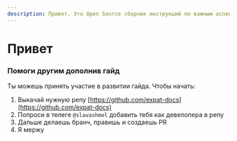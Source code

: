 ```yaml
---
description: Привет. Это Open Source сборник инструкций по важным аспектам для релокации
---
```


# Привет

### Помоги другим дополнив гайд

Ты можешь принять участие в развитии гайда. Чтобы начать:

1. Выкачай нужную репу [https://github.com/expat-docs](https://github.com/expat-docs)
2. Попроси в телеге `@slavashmel` добавить тебя как девелопера в репу
3. Дальше делаешь бранч, правишь и создаешь PR
4. Я мержу


